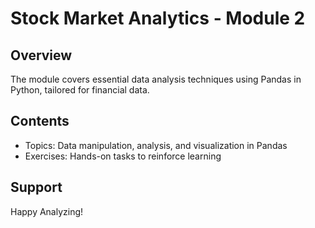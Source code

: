 # Stock Market Analytics - Module 2

## Overview
 The module covers essential data analysis techniques using Pandas in Python, tailored for financial data.

## Contents
- Topics: Data manipulation, analysis, and visualization in Pandas
- Exercises: Hands-on tasks to reinforce learning


## Support

Happy Analyzing!

